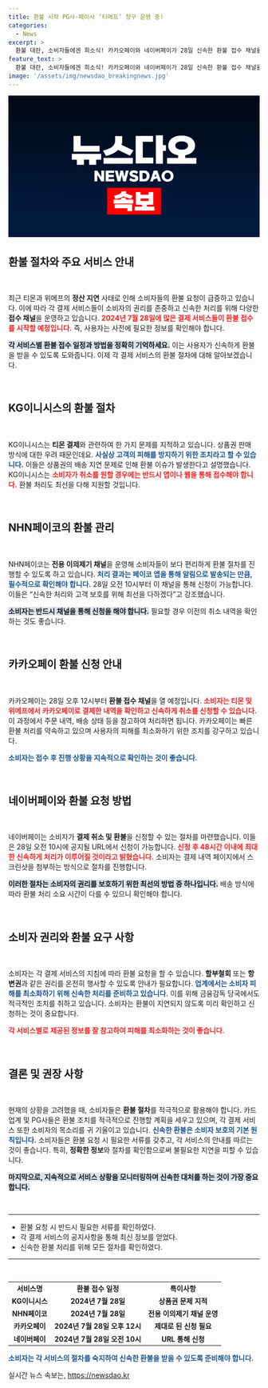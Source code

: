 ```yaml
---
title: 환불 시작 PG사·페이사 ‘티메프’ 창구 운영 중!
categories:
  - News
excerpt: >
  환불 대란, 소비자들에겐 희소식! 카카오페이와 네이버페이가 28일 신속한 환불 접수 채널을 오픈한다. KG이니시스와 NHN페이코도 즉각 대응에 나섰다. 소비자 피해 최소화를 위한 빠른 조치, 놓치지 마세요!
feature_text: >
  환불 대란, 소비자들에겐 희소식! 카카오페이와 네이버페이가 28일 신속한 환불 접수 채널을 오픈한다. KG이니시스와 NHN페이코도 즉각 대응에 나섰다. 소비자 피해 최소화를 위한 빠른 조치, 놓치지 마세요!
image: '/assets/img/newsdao_breakingnews.jpg'
---
```


<p><img src="/assets/img/newsdao_breakingnews.jpg" alt="flaretime 속보" /></p>

<h2 data-ke-size="size26">환불 절차와 주요 서비스 안내</h2>

<p data-ke-size="size16">&nbsp;</p> 

<p data-ke-size="size16">최근 티몬과 위메프의 <b>정산 지연</b> 사태로 인해 소비자들의 환불 요청이 급증하고 있습니다. 이에 따라 각 결제 서비스들이 소비자의 권리를 존중하고 신속한 처리를 위해 다양한 <b>접수 채널</b>을 운영하고 있습니다. <b><span style="color: #ee2323;">2024년 7월 28일에 많은 결제 서비스들이 환불 접수를 시작할 예정입니다.</span></b> 즉, 사용자는 사전에 필요한 정보를 확인해야 합니다.</p>

<p><b><span style="background-color: #21538527;">각 서비스별 환불 접수 일정과 방법을 정확히 기억하세요.</span></b> 이는 사용자가 신속하게 환불을 받을 수 있도록 도와줍니다. 이제 각 결제 서비스의 환불 절차에 대해 알아보겠습니다.</p>

<p data-ke-size="size16">&nbsp;</p> 

<h2 data-ke-size="size26">KG이니시스의 환불 절차</h2>

<p data-ke-size="size16">&nbsp;</p> 

<p data-ke-size="size16">KG이니시스는 <b>티몬 결제</b>와 관련하여 한 가지 문제를 지적하고 있습니다. 상품권 판매 방식에 대한 우려 때문인데요. <b><span style="color: #1a5490;">사실상 고객의 피해를 방지하기 위한 조치라고 할 수 있습니다.</span></b> 이들은 상품권의 배송 지연 문제로 인해 환불 이슈가 발생한다고 설명했습니다. KG이니시스는 <b><span style="color: #ee2323;">소비자가 취소를 원할 경우에는 반드시 앱이나 웹을 통해 접수해야 합니다.</span></b> 환불 처리도 최선을 다해 지원할 것입니다.</p>

<p data-ke-size="size16">&nbsp;</p> 

<h2 data-ke-size="size26">NHN페이코의 환불 관리</h2>

<p data-ke-size="size16">&nbsp;</p> 

<p data-ke-size="size16">NHN페이코는 <b>전용 이의제기 채널</b>을 운영해 소비자들이 보다 편리하게 환불 절차를 진행할 수 있도록 하고 있습니다. <b><span style="color: #1a5490;">처리 결과는 페이코 앱을 통해 알림으로 발송되는 만큼, 필수적으로 확인해야 합니다.</span></b> 28일 오전 10시부터 이 채널을 통해 신청이 가능합니다. 이들은 “신속한 처리와 고객 보호를 위해 최선을 다하겠다”고 강조했습니다.</p>

<p><b><span style="background-color: #21538527;">소비자는 반드시 채널을 통해 신청을 해야 합니다.</span></b> 필요할 경우 이전의 취소 내역을 확인하는 것도 좋습니다.</p>

<p data-ke-size="size16">&nbsp;</p>

<h2 data-ke-size="size26">카카오페이 환불 신청 안내</h2>

<p data-ke-size="size16">&nbsp;</p> 

<p data-ke-size="size16">카카오페이는 28일 오후 12시부터 <b>환불 접수 채널</b>을 열 예정입니다. <b><span style="color: #ee2323;">소비자는 티몬 및 위메프에서 카카오페이로 결제한 내역을 확인하고 신속하게 취소를 신청할 수 있습니다.</span></b> 이 과정에서 주문 내역, 배송 상태 등을 참고하여 처리하면 됩니다. 카카오페이는 빠른 환불 처리를 약속하고 있으며 사용자의 피해를 최소화하기 위한 조치를 강구하고 있습니다.</p>

<p><b><span style="color: #1a5490;">소비자는 접수 후 진행 상황을 지속적으로 확인하는 것이 좋습니다.</span></b> </p>

<p data-ke-size="size16">&nbsp;</p> 

<h2 data-ke-size="size26">네이버페이와 환불 요청 방법</h2>

<p data-ke-size="size16">&nbsp;</p> 

<p data-ke-size="size16">네이버페이는 소비자가 <b>결제 취소 및 환불</b>을 신청할 수 있는 절차를 마련했습니다. 이들은 28일 오전 10시에 공지될 URL에서 신청이 가능합니다. <b><span style="color: #ee2323;">신청 후 48시간 이내에 최대한 신속하게 처리가 이루어질 것이라고 밝혔습니다.</span></b> 소비자는 결제 내역 페이지에서 스크린샷을 첨부하는 방식으로 절차를 진행합니다.</p>

<p><b><span style="background-color: #21538527;">이러한 절차는 소비자의 권리를 보호하기 위한 최선의 방법 중 하나입니다.</span></b>  배송 방식에 따라 환불 처리 소요 시간이 다를 수 있으니 확인해야 합니다.</p>

<p data-ke-size="size16">&nbsp;</p> 

<h2 data-ke-size="size26">소비자 권리와 환불 요구 사항</h2>

<p data-ke-size="size16">&nbsp;</p> 

<p data-ke-size="size16">소비자는 각 결제 서비스의 지침에 따라 환불 요청을 할 수 있습니다. <b>할부철회</b> 또는 <b>항변권</b>과 같은 권리를 온전히 행사할 수 있도록 안내가 필요합니다. <b><span style="color: #1a5490;">업계에서는 소비자 피해를 최소화하기 위해 신속한 처리를 준비하고 있습니다.</span></b> 이를 위해 금융감독 당국에서도 적극적인 조치를 취하고 있습니다. 소비자는 환불이 지연되지 않도록 미리 확인하고 신청하는 것이 중요합니다.</p>

<p><b><span style="color: #ee2323;">각 서비스별로 제공된 정보를 잘 참고하여 피해를 최소화하는 것이 좋습니다.</span></b> </p>

<p data-ke-size="size16">&nbsp;</p> 

<h2 data-ke-size="size26">결론 및 권장 사항</h2>

<p data-ke-size="size16">&nbsp;</p> 

<p data-ke-size="size16">현재의 상황을 고려했을 때, 소비자들은 <b>환불 절차</b>를 적극적으로 활용해야 합니다. 카드업계 및 PG사들은 환불 조치를 적극적으로 진행할 계획을 세우고 있으며, 각 결제 서비스 또한 소비자의 목소리를 귀 기울이고 있습니다. <b><span style="color: #1a5490;">신속한 환불은 소비자 보호의 기본 원칙입니다.</span></b> 소비자들은 환불 요청 시 필요한 서류를 갖추고, 각 서비스의 안내를 따르는 것이 좋습니다. 특히, <b>정확한 정보</b>와 절차를 확인함으로써 불필요한 지연을 피할 수 있습니다.</p>

<p><b><span style="background-color: #21538527;">마지막으로, 지속적으로 서비스 상황을 모니터링하며 신속한 대처를 하는 것이 가장 중요합니다.</span></b></p>

<p data-ke-size="size16">&nbsp;</p> 

<hr>

<ul>
  <li>환불 요청 시 반드시 필요한 서류를 확인하였다.</li>
  <li>각 결제 서비스의 공지사항을 통해 최신 정보를 얻었다.</li>
  <li>신속한 환불 처리를 위해 모든 절차를 확인하였다.</li>
</ul> 

<hr>

<p data-ke-size="size16">&nbsp;</p> 

<table style="width: 100%;">
  <tr>
    <td style="text-align: center; height: 17px;"><b>서비스명</b></td>
    <td style="text-align: center; height: 17px;"><b>환불 접수 일정</b></td>
    <td style="text-align: center; height: 17px;"><b>특이사항</b></td>
  </tr>
  <tr>
    <td style="text-align: center; height: 17px;"><b>KG이니시스</b></td>
    <td style="text-align: center; height: 17px;"><b>2024년 7월 28일</b></td>
    <td style="text-align: center; height: 17px;"><b>상품권 문제 지적</b></td>
  </tr>
  <tr>
    <td style="text-align: center; height: 17px;"><b>NHN페이코</b></td>
    <td style="text-align: center; height: 17px;"><b>2024년 7월 28일</b></td>
    <td style="text-align: center; height: 17px;"><b>전용 이의제기 채널 운영</b></td>
  </tr>
  <tr>
    <td style="text-align: center; height: 17px;"><b>카카오페이</b></td>
    <td style="text-align: center; height: 17px;"><b>2024년 7월 28일 오후 12시</b></td>
    <td style="text-align: center; height: 17px;"><b>제대로 된 신청 필요</b></td>
  </tr>
  <tr>
    <td style="text-align: center; height: 17px;"><b>네이버페이</b></td>
    <td style="text-align: center; height: 17px;"><b>2024년 7월 28일 오전 10시</b></td>
    <td style="text-align: center; height: 17px;"><b>URL 통해 신청</b></td>
  </tr>
</table>

<p><b><span style="color: #1a5490;">소비자는 각 서비스의 절차를 숙지하여 신속한 환불을 받을 수 있도록 준비해야 합니다.</span></b></p>
실시간 뉴스 속보는, <a href="https://newsdao.kr" rel="dofollow">https://newsdao.kr</a>


